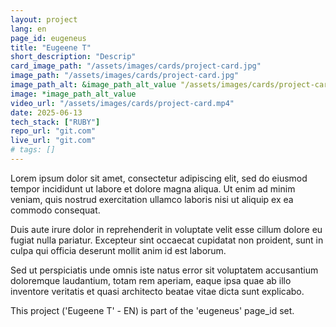 ```yaml
---
layout: project
lang: en
page_id: eugeneus
title: "Eugeene T"
short_description: "Descrip"
card_image_path: "/assets/images/cards/project-card.jpg"
image_path: "/assets/images/cards/project-card.jpg"
image_path_alt: &image_path_alt_value "/assets/images/cards/project-card.jpg"
image: *image_path_alt_value
video_url: "/assets/images/cards/project-card.mp4"
date: 2025-06-13
tech_stack: ["RUBY"]
repo_url: "git.com"
live_url: "git.com"
# tags: []
---
```


Lorem ipsum dolor sit amet, consectetur adipiscing elit, sed do eiusmod tempor incididunt ut labore et dolore magna aliqua.
Ut enim ad minim veniam, quis nostrud exercitation ullamco laboris nisi ut aliquip ex ea commodo consequat.

Duis aute irure dolor in reprehenderit in voluptate velit esse cillum dolore eu fugiat nulla pariatur.
Excepteur sint occaecat cupidatat non proident, sunt in culpa qui officia deserunt mollit anim id est laborum.

Sed ut perspiciatis unde omnis iste natus error sit voluptatem accusantium doloremque laudantium, totam rem aperiam,
eaque ipsa quae ab illo inventore veritatis et quasi architecto beatae vitae dicta sunt explicabo.


This project ('Eugeene T' - EN) is part of the 'eugeneus' page_id set.